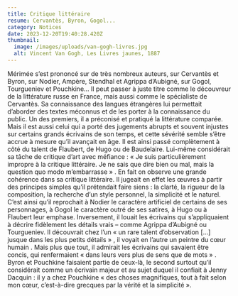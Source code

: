 ```yaml
---
title: Critique littéraire
resume: Cervantès, Byron, Gogol...
category: Notices
date: 2023-12-20T19:40:28.420Z
thumbnail:
  image: /images/uploads/van-gogh-livres.jpg
  alt: Vincent Van Gogh, Les Livres jaunes, 1887
---
```

Mérimée s’est prononcé sur de très nombreux auteurs, sur Cervantès et Byron, sur Nodier, Ampère, Stendhal et Agrippa d’Aubigné, sur Gogol, Tourgueniev et Pouchkine… Il peut passer à juste titre comme le découvreur de la littérature russe en France, mais aussi comme le spécialiste de Cervantès. Sa connaissance des langues étrangères lui permettait d’aborder des textes méconnus et de les porter à la connaissance du public. Un des premiers, il a préconisé et pratiqué la littérature comparée.
Mais il est aussi celui qui a porté des jugements abrupts et souvent injustes sur certains grands écrivains de son temps, et cette sévérité semble s’être accrue à mesure qu’il avançait en âge. Il est ainsi passé complètement à côté du talent de Flaubert, de Hugo ou de Baudelaire. Lui-même considérait sa tâche de critique d’art avec méfiance : « Je suis particulièrement impropre à la critique littéraire. Je ne sais que dire bien ou mal, mais la question quo modo m’embarrasse » . En fait on observe une grande cohérence dans sa critique littéraire. Il jugeait en effet les œuvres à partir des principes simples qu’il prétendait faire siens : la clarté, la rigueur de la composition, la recherche d’un style personnel, la simplicité et le naturel. C’est ainsi qu’il reprochait à Nodier le caractère artificiel de certains de ses personnages, à Gogol le caractère outré de ses satires, à Hugo ou à Flaubert leur emphase. Inversement, il louait les écrivains qui s’appliquaient à décrire fidèlement les détails vrais – comme Agrippa d’Aubigné ou Tourgueniev. Il découvrait chez l’un « un rare talent d’observation \[…] jusque dans les plus petits détails » , il voyait en l’autre un peintre du cœur humain . Mais plus que tout, il admirait les écrivains qui savaient être concis, qui renfermaient « dans leurs vers plus de sens que de mots » . Byron et Pouchkine faisaient partie de ceux-là, le second surtout qu’il considérait comme un écrivain majeur et au sujet duquel il confiait à Jenny Dacquin : il y a chez Pouchkine « des choses magnifiques, tout à fait selon mon cœur, c’est-à-dire grecques par la vérité et la simplicité ».